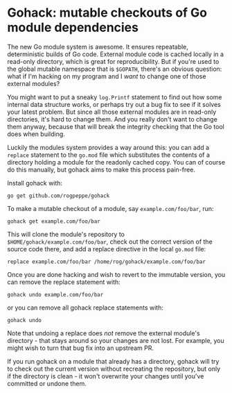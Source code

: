 # Gohack: mutable checkouts of Go module dependencies

The new Go module system is awesome. It ensures repeatable, deterministic
builds of Go code. External module code is cached locally in a read-only
directory, which is great for reproducibility. But if you're used to the
global mutable namespace that is `$GOPATH`, there's an obvious question:
what if I'm hacking on my program and I *want* to change one of those
external modules?

You might want to put a sneaky `log.Printf` statement to find out how
some internal data structure works, or perhaps try out a bug fix to see
if it solves your latest problem. But since all those external modules
are in read-only directories, it's hard to change them. And you really
don't want to change them anyway, because that will break the integrity
checking that the Go tool does when building.

Luckily the modules system provides a way around this: you can add a
`replace` statement to the `go.mod` file which substitutes the contents
of a directory holding a module for the readonly cached copy. You can of
course do this manually, but gohack aims to make this process pain-free.

Install gohack with:

	go get github.com/rogpeppe/gohack

To make a mutable checkout of a module, say `example.com/foo/bar`, run:

	gohack get example.com/foo/bar

This will clone the module's repository to
`$HOME/gohack/example.com/foo/bar`, check out the correct version of the
source code there, and add a replace directive in the local `go.mod` file:

	replace example.com/foo/bar /home/rog/gohack/example.com/foo/bar

Once you are done hacking and wish to revert to the immutable version, you
can remove the replace statement with:

	gohack undo example.com/foo/bar

or you can remove all gohack replace statements with:

	gohack undo

Note that undoing a replace does *not* remove the external module's
directory - that stays around so your changes are not lost. For example,
you might wish to turn that bug fix into an upstream PR.

If you run gohack on a module that already has a directory, gohack will
try to check out the current version without recreating the repository,
but only if the directory is clean - it won't overwrite your changes
until you've committed or undone them.
